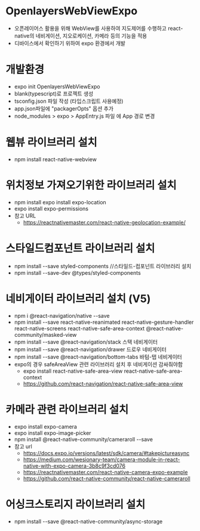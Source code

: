 # OpenlayersWebViewExpo
* 오픈레이어스 활용을 위해 WebView를 사용하여 지도제어를 수행하고 react-native의 네비게이션, 지오로케이션, 카메라 등의 기능을 적용
* 디바이스에서 확인하기 위하여 expo 환경에서 개발
# 개발환경
* expo init OpenlayersWebViewExpo
* blank(typescript)로 프로젝트 생성
* tsconfig.json 파일 작성 (타입스크립트 사용예정)
* app.json파일에 "packagerOpts" 옵션 추가 
* node_modules > expo > AppEntry.js 파일 에 App 경로 변경

# 웹뷰 라이브러리 설치
* npm install react-native-webview

# 위치정보 가져오기위한 라이브러리 설치
* npm install expo install expo-location
* expo install expo-permissions
* 참고 URL
  * https://reactnativemaster.com/react-native-geolocation-example/

# 스타일드컴포넌트 라이브러리 설치
* npm install --save styled-components //스타일드-컴포넌트 라이브러리 설치
* npm install --save-dev @types/styled-components

# 네비게이터 라이브러리 설치 (V5)
* npm i @react-navigation/native --save
* npm install --save react-native-reanimated react-native-gesture-handler react-native-screens react-native-safe-area-context @react-native-community/masked-view
* npm install --save @react-navigation/stack        스택 네비게이터
* npm install --save @react-navigation/drawer       드로우 네비게이터
* npm install --save @react-navigation/bottom-tabs  바텀-탭 네비게이터 
* expo의 경우 safeAreaView 관련 라이브러리 설치 후 네비게이션 감싸줘야함
  * expo install react-native-safe-area-view react-native-safe-area-context
  * https://github.com/react-navigation/react-native-safe-area-view
  
# 카메라 관련 라이브러리 설치
* expo install expo-camera
* expo install expo-image-picker
* npm install @react-native-community/cameraroll --save
* 참고 url
  * https://docs.expo.io/versions/latest/sdk/camera/#takepictureasync
  * https://medium.com/wesionary-team/camera-module-in-react-native-with-expo-camera-3b8c9f3cd076
  * https://reactnativemaster.com/react-native-camera-expo-example
  * https://github.com/react-native-community/react-native-cameraroll
  
# 어싱크스토리지 라이브러리 설치
* npm install --save @react-native-community/async-storage

    
